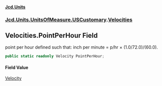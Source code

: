 #### [Jcd.Units](index.md 'index')
### [Jcd.Units.UnitsOfMeasure.USCustomary](Jcd.Units.UnitsOfMeasure.USCustomary.md 'Jcd.Units.UnitsOfMeasure.USCustomary').[Velocities](Velocities.md 'Jcd.Units.UnitsOfMeasure.USCustomary.Velocities')

## Velocities.PointPerHour Field

point per hour defined such that: inch per minute = p/hr × (1.0/72.0)/(60.0).

```csharp
public static readonly Velocity PointPerHour;
```

#### Field Value
[Velocity](Velocity.md 'Jcd.Units.UnitTypes.Velocity')